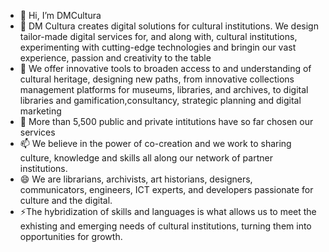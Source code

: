 - 👋 Hi, I’m DMCultura
- 👀 DM Cultura creates digital solutions for cultural institutions. We design tailor-made digital services for, and along with, cultural institutions, experimenting with cutting-edge technologies and bringin our vast experience, passion and creativity to the table
- 🌱 We offer innovative tools to broaden access to and understanding of cultural heritage, designing new paths, from innovative collections management platforms for museums, libraries, and archives, to digital libraries and gamification,consultancy, strategic planning and digital marketing
- 💞️ More than 5,500 public and private intitutions have so far chosen our services
- 📫 We believe in the power of co-creation and we work to sharing culture, knowledge and skills all along our network of partner institutions.
- 😄 We are librarians, archivists, art historians, designers, communicators, engineers, ICT experts, and developers passionate for culture and the digital.
- ⚡The hybridization of skills and languages is what allows us to meet the exhisting and emerging needs of cultural institutions, turning them into opportunities for growth.

<!---
DONDEME1/DONDEME1 is a ✨ special ✨ repository because its `README.md` (this file) appears on your GitHub profile.
You can click the Preview link to take a look at your changes.
--->

